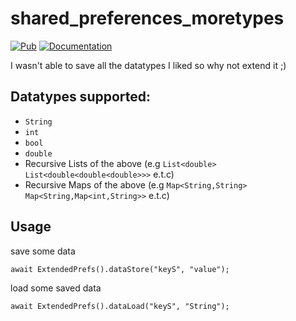 # shared_preferences_moretypes

[![Pub](https://img.shields.io/pub/v/shared_preferences_moretypes.svg)](https://pub.dev/packages/shared_preferences_moretypes)
[![Documentation](https://img.shields.io/badge/API-reference-blue)](https://pub.dev/documentation/shared_preferences_moretypes/latest/shared_preferences_moretypes/shared_preferences_moretypes-library.html)

I wasn't able to save all the datatypes I liked so why not extend it ;)

## Datatypes supported:

- ```String```
- ```int```
- ```bool```
- ```double```
- Recursive Lists of the above (e.g ```List<double>``` ```List<double<double<double>>>``` e.t.c)
- Recursive Maps of the above (e.g ```Map<String,String>``` ```Map<String,Map<int,String>>``` e.t.c)

## Usage

save some data
```
await ExtendedPrefs().dataStore("keyS", "value");
```

load some saved data
```
await ExtendedPrefs().dataLoad("keyS", "String");
```
